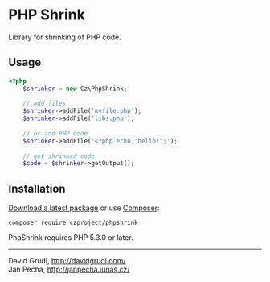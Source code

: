 PHP Shrink
==========

Library for shrinking of PHP code.

Usage
-----

``` php
<?php
	$shrinker = new Cz\PhpShrink;
	
	// add files
	$shrinker->addFile('myfile.php');
	$shrinker->addFile('libs.php');
	
	// or add PHP code
	$shrinker->addFile('<?php echo "hello!";');
	
	// get shrinked code
	$code = $shrinker->getOutput();
```


Installation
------------

[Download a latest package](https://github.com/czproject/phpshrink/releases) or use [Composer](http://getcomposer.org/):

```
composer require czproject/phpshrink
```

PhpShrink requires PHP 5.3.0 or later.


------------------------------

David Grudl, http://davidgrudl.com/
<br>Jan Pecha, http://janpecha.iunas.cz/

